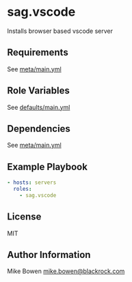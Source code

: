 sag.vscode
=========

Installs browser based vscode server

Requirements
------------

See [meta/main.yml](meta/main.yml)

Role Variables
--------------

See [defaults/main.yml](defaults/main.yml)

Dependencies
------------

See [meta/main.yml](meta/main.yml)

Example Playbook
----------------

```yml
- hosts: servers
  roles:
    - sag.vscode
```

License
-------

MIT

Author Information
------------------

Mike Bowen <mike.bowen@blackrock.com>
